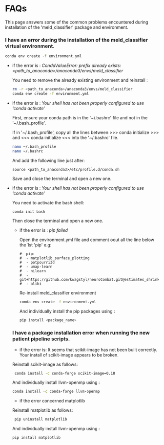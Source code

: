 # FAQs
This page answers some of the common problems encountered during installation of the 'meld_classifier' package and environment. 

### I have an error during the installation of the meld_classifier virtual environment. 
```bash
conda env create -f environment.yml
```
* if the error is : *CondaValueError: prefix already exists: <path_to_anaconda>/anaconda3/envs/meld_classifier*
  
  You need to remove the already existing environment and reinstall : 
  ```bash
  rm -r <path_to_anaconda>/anaconda3/envs/meld_classifier
  conda env create -f environment.yml
  ```
* if the error is : *Your shell has not been properly configured to use ‘conda activate’*
 
  First, ensure your conda path is in the '\~/.bashrc' file and not in the '\~/.bash_profile'. 
  
  If in '\~/.bash_profile', copy all the lines between >>> conda initialize >>> and <<< conda initialize <<< into the '\~/.bashrc' file. 
  ```bash
  nano ~/.bash_profile
  nano ~/.bashrc
  ```
  And add the following line just after:
  ```
  source <path_to_anaconda3>/etc/profile.d/conda.sh
  ```
  Save and close the terminal and open a new one. 
   
* if the error is : *Your shell has not been properly configured to use ‘conda activate’*
  
  You need to activate the bash shell:
  ```bash
  conda init bash
  ```
  Then close the terminal and open a new one. 
    
  * if the error is : *pip failed*
  
    Open the environment.yml file and comment oout all the line below the 1st 'pip' 
    e.g:
    ```
    #- pip:
    #  - matplotlib_surface_plotting
    #  - potpourri3d
    #  - umap-learn
    #  - nilearn
    #  - git+https://github.com/kwagstyl/neuroCombat.git@estimates_shrink
    #  - alibi
    ```
    Re-install meld_classifier environment
    ```bash
    conda env create -f environment.yml
     ```
    And individually install the pip packages using :
    ```bash
    pip install <package_name>
     ```
 
   ### I have a package installation error when running the new patient pipeline scripts.
   * if the error is: It seems that scikit-image has not been built correctly. Your install of scikit-image appears to be broken.
   
   Reinstall scikit-image as follows:
   ```bash
    conda install -c conda-forge scikit-image=0.18
     ```
    And individually install llvm-openmp using :
    ```bash
    conda install -c conda-forge llvm-openmp
     ```
   * if the error concerned matplotlib
   
   Reinstall matplotlib as follows:
   ```bash
    pip uninstall matplotlib
     ```
    And individually install llvm-openmp using :
    ```bash
    pip install matplotlib
     ```
